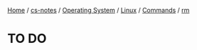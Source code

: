 [Home](https://mengxianbin.github.io) /
[cs-notes](https://mengxianbin.github.io/cs-notes/content) /
[Operating System](https://mengxianbin.github.io/cs-notes/content/Operating%20System) /
[Linux](https://mengxianbin.github.io/cs-notes/content/Operating%20System/Linux) /
[Commands](https://mengxianbin.github.io/cs-notes/content/Operating%20System/Linux/Commands) /
[rm](https://mengxianbin.github.io/cs-notes/content/Operating%20System/Linux/Commands/rm)

# TO DO
